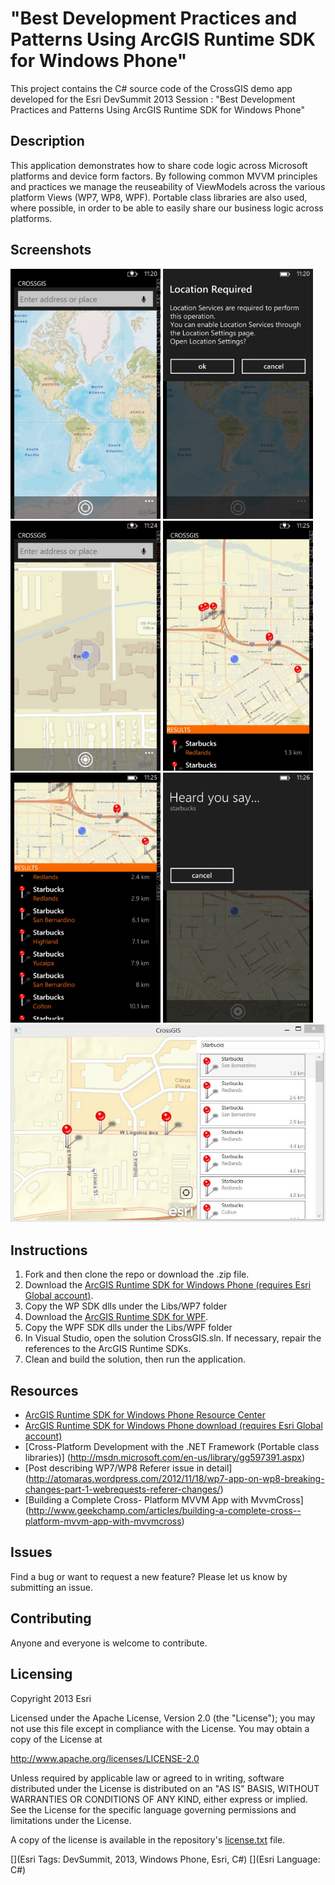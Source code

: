 # "Best Development Practices and Patterns Using ArcGIS Runtime SDK for Windows Phone"

This project contains the C# source code of the CrossGIS demo app developed for the Esri DevSummit 2013 Session :
"Best Development Practices and Patterns Using ArcGIS Runtime SDK for Windows Phone"  

## Description

This application demonstrates how to share code logic across Microsoft platforms and device form factors. 
By following common MVVM principles and practices we manage the reuseability of ViewModels across the various
platform Views (WP7, WP8, WPF). Portable class libraries are also used, where possible, in order to be able
to easily share our business logic across platforms. 


## Screenshots
<img src="Screenshots/Screen1.jpg" height="400" width="240"/>
<img src="Screenshots/Screen2.jpg" height="400" width="240"/>
<img src="Screenshots/Screen3.jpg" height="400" width="240"/>
<img src="Screenshots/Screen4.jpg" height="400" width="240"/>
<img src="Screenshots/Screen5.jpg" height="400" width="240"/>
<img src="Screenshots/Screen6.jpg" height="400" width="240"/>
<img src="Screenshots/Screen7.jpg"  width="720"/>


## Instructions 

1. Fork and then clone the repo or download the .zip file. 
2. Download the [ArcGIS Runtime SDK for Windows Phone (requires Esri Global account)](http://www.esri.com/apps/products/download/index.cfm?fuseaction=download.main&downloadid=875).   
3. Copy the WP SDK dlls under the Libs/WP7 folder
4. Download the [ArcGIS Runtime SDK for WPF](http://resources.arcgis.com/en/communities/runtime-wpf/).
5. Copy the WPF SDK dlls under the Libs/WPF folder
6. In Visual Studio, open the solution CrossGIS.sln. If necessary, repair the references to the ArcGIS Runtime SDKs. 
5. Clean and build the solution, then run the application. 

## Resources

* [ArcGIS Runtime SDK for Windows Phone Resource Center](http://resources.arcgis.com/en/communities/windows-phone-sdk/index.html)
* [ArcGIS Runtime SDK for Windows Phone download (requires Esri Global account)](http://www.esri.com/apps/products/download/index.cfm?fuseaction=download.main&downloadid=875)
* [Cross-Platform Development with the .NET Framework (Portable class libraries)] (http://msdn.microsoft.com/en-us/library/gg597391.aspx)
* [Post describing WP7/WP8 Referer issue in detail] (http://atomaras.wordpress.com/2012/11/18/wp7-app-on-wp8-breaking-changes-part-1-webrequests-referer-changes/)
* [Building a Complete Cross- Platform MVVM App with MvvmCross] (http://www.geekchamp.com/articles/building-a-complete-cross--platform-mvvm-app-with-mvvmcross)

## Issues

Find a bug or want to request a new feature?  Please let us know by submitting an issue.

## Contributing

Anyone and everyone is welcome to contribute. 

## Licensing
Copyright 2013 Esri

Licensed under the Apache License, Version 2.0 (the "License");
you may not use this file except in compliance with the License.
You may obtain a copy of the License at

   http://www.apache.org/licenses/LICENSE-2.0

Unless required by applicable law or agreed to in writing, software
distributed under the License is distributed on an "AS IS" BASIS,
WITHOUT WARRANTIES OR CONDITIONS OF ANY KIND, either express or implied.
See the License for the specific language governing permissions and
limitations under the License.

A copy of the license is available in the repository's [license.txt]( https://github.com/atomaras/CrossGIS/blob/master/licence.txt) file.

[](Esri Tags: DevSummit, 2013, Windows Phone, Esri, C#)
[](Esri Language: C#)
